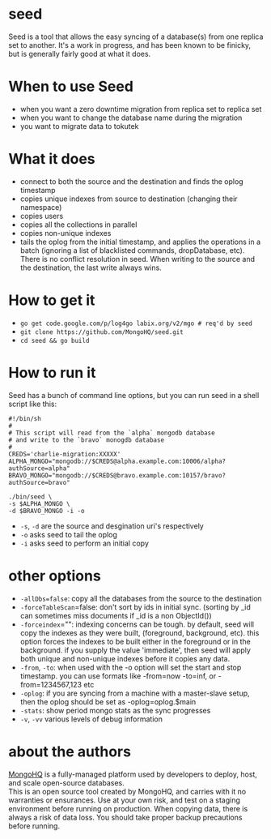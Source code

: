 seed
====
Seed is a tool that allows the easy syncing of a database(s) from one replica set to another.  It's a work in progress, and has been known to be finicky, but is generally fairly good at what it does.

When to use Seed
================
- when you want a zero downtime migration from replica set to replica set
- when you want to change the database name during the migration
- you want to migrate data to tokutek

What it does
============
- connect to both the source and the destination and finds the oplog timestamp
- copies unique indexes from source to destination (changing their namespace)
- copies users 
- copies all the collections in parallel
- copies non-unique indexes
- tails the oplog from the initial timestamp, and applies the operations in a batch (ignoring a list of blacklisted commands, dropDatabase, etc).  There is no conflict resolution in seed.  When writing to the source and the destination, the last write always wins.

How to get it
=============
- `go get code.google.com/p/log4go labix.org/v2/mgo # req'd by seed`
- `git clone https://github.com/MongoHQ/seed.git`
- `cd seed && go build`

How to run it
=============
Seed has a bunch of command line options, but you can run seed in a shell script like this:

    #!/bin/sh
    #
    # This script will read from the `alpha` mongodb database
    # and write to the `bravo` monogdb database
    #
    CREDS='charlie-migration:XXXXX'
    ALPHA_MONGO="mongodb://$CREDS@alpha.example.com:10006/alpha?authSource=alpha"
    BRAVO_MONGO="mongodb://$CREDS@bravo.example.com:10157/bravo?authSource=bravo"

    ./bin/seed \
    -s $ALPHA_MONGO \
    -d $BRAVO_MONGO -i -o

- `-s`, `-d` are the source and desgination uri's respectively
- `-o` asks seed to tail the oplog
- `-i` asks seed to perform an initial copy

other options
=============
- `-allDbs=false`: copy all the databases from the source to the destination
- `-forceTableScan`=false: don't sort by ids in initial sync. (sorting by _id can sometimes miss documents if _id is a non ObjectId())
- `-forceindex`="": indexing concerns can be tough.  by default, seed will copy the indexes as they were built, (foreground, background, etc).  this option forces the indexes to be built either in the foreground or in the background.  if you supply the value 'immediate', then seed will apply both unique and non-unique indexes before it copies any data.
- `-from`, `-to`: when used with the -o option will set the start and stop timestamp.  you can use formats like -from=now -to=inf, or -from=1234567,123 etc
- `-oplog`: if you are syncing from a machine with a master-slave setup, then the oplog should be set as -oplog=oplog.\$main 
- `-stats`: show period mongo stats as the sync progresses
- `-v`, `-vv` various levels of debug information

about the authors
=============
[MongoHQ](https://www.mongohq.com/) is a fully-managed platform used by developers to deploy, host, and scale open-source databases.  
This is an open source tool created by MongoHQ, and carries with it no warranties or ensurances.  Use at your own risk, and 
test on a staging environment before running on production.  When copying data, there is always a risk of data loss.  You should
take proper backup precautions before running.
